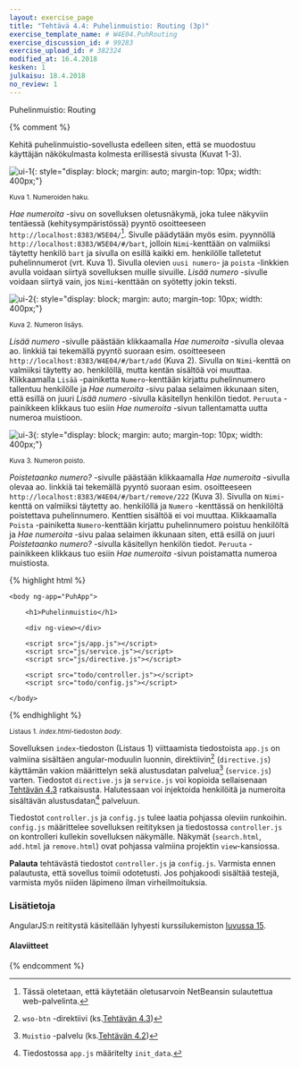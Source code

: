 ```yaml
---
layout: exercise_page
title: "Tehtävä 4.4: Puhelinmuistio: Routing (3p)"
exercise_template_name: # W4E04.PuhRouting
exercise_discussion_id: # 99283 
exercise_upload_id: # 382324
modified_at: 16.4.2018
kesken: 1
julkaisu: 18.4.2018
no_review: 1
---
```


Puhelinmuistio: Routing

{% comment %}


Kehitä puhelinmuistio-sovellusta edelleen siten, että se muodostuu käyttäjän näkökulmasta kolmesta erillisestä sivusta (Kuvat 1-3).

![ui-1](../img/w4e04-1.png "ui-1"){: style="display: block; margin: auto; margin-top: 10px; width: 400px;"}


<small>Kuva 1. Numeroiden haku.</small>

*Hae numeroita* -sivu on sovelluksen oletusnäkymä, joka tulee näkyviin tentäessä (kehitysympäristössä) pyyntö osoitteeseen `http://localhost:8383/W5E04/`[^1]. Sivulle päädytään myös esim. pyynnöllä `http://localhost:8383/W5E04/#/bart`, jolloin `Nimi`-kenttään on valmiiksi täytetty henkilö `bart` ja sivulla on esillä kaikki em. henkilölle talletetut puhelinnumerot (vrt. Kuva 1). Sivulla olevien `uusi numero`- ja `poista` -linkkien avulla voidaan siirtyä sovelluksen muille sivuille. *Lisää numero* -sivulle voidaan siirtyä vain, jos `Nimi`-kenttään on syötetty jokin teksti.

[^1]: Tässä oletetaan, että käytetään oletusarvoin NetBeansin sulautettua web-palvelinta.

![ui-2](../img/w4e04-2.png "ui-2"){: style="display: block; margin: auto; margin-top: 10px; width: 400px;"}

<small>Kuva 2. Numeron lisäys.</small>

*Lisää numero* -sivulle päästään klikkaamalla *Hae numeroita* -sivulla olevaa ao. linkkiä tai tekemällä pyyntö suoraan esim. osoitteeseen `http://localhost:8383/W4E04/#/bart/add` (Kuva 2). Sivulla on `Nimi`-kenttä on valmiiksi täytetty ao. henkilöllä, mutta kentän sisältöä voi muuttaa. Klikkaamalla `Lisää` -painiketta `Numero`-kenttään kirjattu puhelinnumero tallentuu henkilölle ja *Hae numeroita* -sivu palaa selaimen ikkunaan siten, että esillä on juuri *Lisää numero* -sivulla käsitellyn henkilön tiedot. `Peruuta` -painikkeen klikkaus tuo esiin *Hae numeroita* -sivun tallentamatta uutta numeroa muistioon.

![ui-3](../img/w4e04-3.png "ui-3"){: style="display: block; margin: auto; margin-top: 10px; width: 400px;"}

<small>Kuva 3. Numeron poisto.</small>

*Poistetaanko numero?* -sivulle päästään klikkaamalla *Hae numeroita* -sivulla olevaa ao. linkkiä tai tekemällä pyyntö suoraan esim. osoitteeseen `http://localhost:8383/W4E04/#/bart/remove/222` (Kuva 3). Sivulla on `Nimi`-kenttä on valmiiksi täytetty ao. henkilöllä ja `Numero` -kenttässä on henkilöltä poistettava puhelinnumero. Kenttien sisältöä ei voi muuttaa. Klikkaamalla `Poista` -painiketta `Numero`-kenttään kirjattu puhelinnumero poistuu henkilöltä ja *Hae numeroita* -sivu palaa selaimen ikkunaan siten, että esillä on juuri *Poistetaanko numero?* -sivulla käsitellyn henkilön tiedot. `Peruuta` -painikkeen klikkaus tuo esiin *Hae numeroita* -sivun poistamatta numeroa muistiosta.


{% highlight html %}

    <body ng-app="PuhApp">

        <h1>Puhelinmuistio</h1>

        <div ng-view></div>

        <script src="js/app.js"></script>
        <script src="js/service.js"></script>
        <script src="js/directive.js"></script>

        <script src="todo/controller.js"></script>
        <script src="todo/config.js"></script>

    </body>

{% endhighlight %}

<small>Listaus 1. *index.html*-tiedoston *body*.</small>

Sovelluksen `index`-tiedoston (Listaus 1) viittaamista tiedostoista `app.js` on valmiina sisältäen angular-moduulin luonnin, direktiivin[^2] (`directive.js`) käyttämän vakion määrittelyn sekä alustusdatan palvelua[^3] (`service.js`) varten. Tiedostot `directive.js` ja `service.js` voi kopioida sellaisenaan [Tehtävän 4.3](../tehtava43) ratkaisusta. Halutessaan voi injektoida henkilöitä ja numeroita sisältävän alustusdatan[^4] palveluun.

Tiedostot `controller.js` ja `config.js` tulee laatia pohjassa oleviin runkoihin. `config.js` määrittelee sovelluksen reitityksen ja tiedostossa `controller.js` on kontrolleri kullekin sovelluksen näkymälle. Näkymät (`search.html`, `add.html` ja `remove.html`) ovat pohjassa valmiina projektin `view`-kansiossa.

[^2]: `wso-btn` -direktiivi (ks.[Tehtävän 4.3](../tehtava43))
[^3]: `Muistio` -palvelu (ks.[Tehtävän 4.2](../tehtava42))
[^4]: Tiedostossa `app.js` määritelty `init_data`.

**Palauta** tehtävästä tiedostot `controller.js` ja `config.js`. Varmista ennen palautusta, että sovellus toimii odotetusti. Jos pohjakoodi sisältää testejä, varmista myös niiden läpimeno ilman virheilmoituksia.


### Lisätietoja

AngularJS:n reititystä käsitellään lyhyesti kurssilukemiston [luvussa 15][weso-15].

[weso-15]: {{site.baseurl}}/weso/#15-Reititys-Angularissa



#### Alaviitteet

{% endcomment %}
